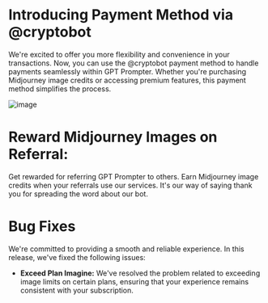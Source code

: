 # Introducing Payment Method via @cryptobot
  We're excited to offer you more flexibility and convenience in your transactions. Now, you can use the @cryptobot payment method to handle payments seamlessly within GPT Prompter. Whether you're purchasing Midjourney image credits or accessing premium features, this payment method simplifies the process.

  ![image](<image/User Guide (12).gif>)

# Reward Midjourney Images on Referral:
Get rewarded for referring GPT Prompter to others. Earn Midjourney image credits when your referrals use our services. It's our way of saying thank you for spreading the word about our bot.

# Bug Fixes
  We're committed to providing a smooth and reliable experience. In this release, we've fixed the following issues:

  - **Exceed Plan Imagine:** We've resolved the problem related to exceeding image limits on certain plans, ensuring that your experience remains consistent with your subscription.
